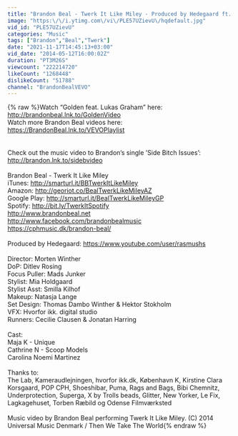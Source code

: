 ```yaml
---
title: "Brandon Beal - Twerk It Like Miley - Produced by Hedegaard ft. Christopher"
image: "https:\/\/i.ytimg.com\/vi\/PLE57UZievU\/hqdefault.jpg"
vid_id: "PLE57UZievU"
categories: "Music"
tags: ["Brandon","Beal","Twerk"]
date: "2021-11-17T14:45:13+03:00"
vid_date: "2014-05-12T16:00:02Z"
duration: "PT3M26S"
viewcount: "222214720"
likeCount: "1268448"
dislikeCount: "51788"
channel: "BrandonBealVEVO"
---
```

{% raw %}Watch “Golden feat. Lukas Graham” here: <a rel="nofollow" target="blank" href="http://brandonbeal.lnk.to/GoldenVideo">http://brandonbeal.lnk.to/GoldenVideo</a><br />Watch more Brandon Beal videos here: <a rel="nofollow" target="blank" href="https://BrandonBeal.lnk.to/VEVOPlaylist">https://BrandonBeal.lnk.to/VEVOPlaylist</a><br /><br /><br />Check out the music video to Brandon’s single ’Side Bitch Issues’: <a rel="nofollow" target="blank" href="http://brandon.lnk.to/sidebvideo">http://brandon.lnk.to/sidebvideo</a> <br /><br />Brandon Beal - Twerk It Like Miley <br />iTunes: <a rel="nofollow" target="blank" href="http://smarturl.it/BBTwerkItLikeMiley">http://smarturl.it/BBTwerkItLikeMiley</a> <br />Amazon: <a rel="nofollow" target="blank" href="http://georiot.co/BealTwerkLikeMileyAZ">http://georiot.co/BealTwerkLikeMileyAZ</a><br />Google Play: <a rel="nofollow" target="blank" href="http://smarturl.it/BealTwerkLikeMileyGP">http://smarturl.it/BealTwerkLikeMileyGP</a><br />Spotify: <a rel="nofollow" target="blank" href="http://bit.ly/TwerkItSpotify">http://bit.ly/TwerkItSpotify</a> <br /><a rel="nofollow" target="blank" href="http://www.brandonbeal.net">http://www.brandonbeal.net</a><br /><a rel="nofollow" target="blank" href="http://www.facebook.com/brandonbealmusic">http://www.facebook.com/brandonbealmusic</a> <br /><a rel="nofollow" target="blank" href="https://cphmusic.dk/brandon-beal/">https://cphmusic.dk/brandon-beal/</a><br /><br />Produced by Hedegaard: <a rel="nofollow" target="blank" href="https://www.youtube.com/user/rasmushs">https://www.youtube.com/user/rasmushs</a> <br /><br />Director: Morten Winther<br />DoP: Ditlev Rosing<br />Focus Puller: Mads Junker<br />Stylist: Mia Holdgaard<br />Stylist Asst: Smilla Kilhof<br />Makeup: Natasja Lange<br />Set Design: Thomas Dambo Winther &amp; Hektor Stokholm<br />VFX: Hvorfor ikk. digital studio<br />Runners: Cecilie Clausen &amp; Jonatan Harring<br /><br />Cast: <br />Maja K - Unique<br />Cathrine N - Scoop Models<br />Carolina Noemi Martinez<br /><br />Thanks to:<br />The Lab, Kameraudlejningen, hvorfor ikk.dk, København K, Kirstine Clara Korsgaard, POP CPH, Shoeshibar, Puma, Rags and Bags, Bibi Chemnitz, Underprotection, Superga, X by Trolls beads, Glitter, New Yorker, Le Fix, Lagkagehuset, Torben Ræbild og Odense Filmværksted<br /><br />Music video by Brandon Beal performing Twerk It Like Miley. (C) 2014 Universal Music Denmark / Then We Take The World{% endraw %}
